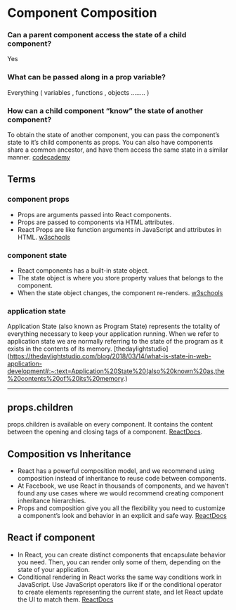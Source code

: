 # Component Composition

### Can a parent component access the state of a child component?
Yes
### What can be passed along in a prop variable?
Everything ( variables , functions , objects ........ )
### How can a child component “know” the state of another component?
To obtain the state of another component, you can pass the component’s state to it’s child components as props. You can also have components share a common ancestor, and have them access the same state in a similar manner. [codecademy](https://discuss.codecademy.com/t/can-a-component-access-the-state-of-another-component/394157)


## Terms
### component props
* Props are arguments passed into React components.
* Props are passed to components via HTML attributes.
* React Props are like function arguments in JavaScript and attributes in HTML. [w3schools](https://www.w3schools.com/react/react_props.asp#:~:text=Props%20are%20arguments%20passed%20into,to%20components%20via%20HTML%20attributes.)

### component state
* React components has a built-in state object.
* The state object is where you store property values that belongs to the component.
* When the state object changes, the component re-renders. [w3schools](https://www.w3schools.com/react/react_state.asp#:~:text=React%20components%20has%20a%20built,%2C%20the%20component%20re%2Drenders.)
### application state
Application State (also known as Program State) represents the totality of everything necessary to keep your application running.  When we refer to application state we are normally referring to the state of the program as it exists in the contents of its memory. [thedaylightstudio](https://thedaylightstudio.com/blog/2018/03/14/what-is-state-in-web-application-development#:~:text=Application%20State%20(also%20known%20as,the%20contents%20of%20its%20memory.)


<hr>

## props.children
props.children is available on every component. It contains the content between the opening and closing tags of a component. [ReactDocs](https://reactjs.org/docs/glossary.html#propschildren).

## Composition vs Inheritance

* React has a powerful composition model, and we recommend using composition instead of inheritance to reuse code between components.
* At Facebook, we use React in thousands of components, and we haven’t found any use cases where we would recommend creating component inheritance hierarchies.
* Props and composition give you all the flexibility you need to customize a component’s look and behavior in an explicit and safe way. [ReactDocs](https://reactjs.org/docs/composition-vs-inheritance.html)

## React if component
* In React, you can create distinct components that encapsulate behavior you need. Then, you can render only some of them, depending on the state of your application.
* Conditional rendering in React works the same way conditions work in JavaScript. Use JavaScript operators like if or the conditional operator to create elements representing the current state, and let React update the UI to match them. [ReactDocs](https://reactjs.org/docs/conditional-rendering.html)